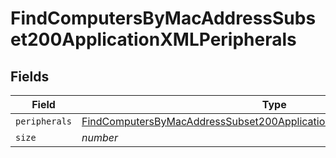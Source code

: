 # FindComputersByMacAddressSubset200ApplicationXMLPeripherals


## Fields

| Field                                                                                                                                                                         | Type                                                                                                                                                                          | Required                                                                                                                                                                      | Description                                                                                                                                                                   | Example                                                                                                                                                                       |
| ----------------------------------------------------------------------------------------------------------------------------------------------------------------------------- | ----------------------------------------------------------------------------------------------------------------------------------------------------------------------------- | ----------------------------------------------------------------------------------------------------------------------------------------------------------------------------- | ----------------------------------------------------------------------------------------------------------------------------------------------------------------------------- | ----------------------------------------------------------------------------------------------------------------------------------------------------------------------------- |
| `peripherals`                                                                                                                                                                 | [FindComputersByMacAddressSubset200ApplicationXMLPeripheralsPeripherals](../../models/operations/findcomputersbymacaddresssubset200applicationxmlperipheralsperipherals.md)[] | :heavy_minus_sign:                                                                                                                                                            | N/A                                                                                                                                                                           |                                                                                                                                                                               |
| `size`                                                                                                                                                                        | *number*                                                                                                                                                                      | :heavy_minus_sign:                                                                                                                                                            | N/A                                                                                                                                                                           | 1                                                                                                                                                                             |